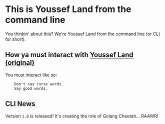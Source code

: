 # This is Youssef Land from the command line

You thinkin' about this? We're Youssef Land from the command line (or CLI for short).

## How ya must interact with [Youssef Land (original)](https://github.com/The-Youssef-Nasr-Company/Youssef-Land)

You must interact like so:
    
        Don't say curse words.
        Say good words.

## CLI News

Version `1.0` is released! It's creating the role of Golang Cheetah... RAAWR!
